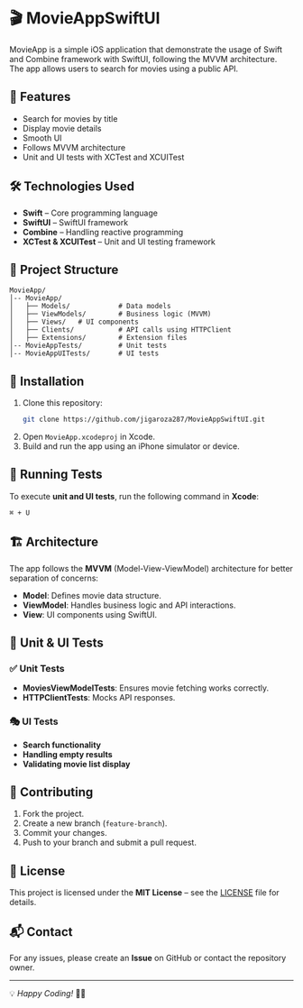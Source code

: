 # 🎬 MovieAppSwiftUI

MovieApp is a simple iOS application that demonstrate the usage of Swift and Combine framework with SwiftUI, following the MVVM architecture. The app allows users to search for movies using a public API.

## 🚀 Features

- Search for movies by title
- Display movie details
- Smooth UI
- Follows MVVM architecture
- Unit and UI tests with XCTest and XCUITest

## 🛠 Technologies Used

- **Swift** – Core programming language
- **SwiftUI** – SwiftUI framework
- **Combine** – Handling reactive programming
- **XCTest & XCUITest** – Unit and UI testing framework

## 📂 Project Structure

```plaintext
MovieApp/
│-- MovieApp/
│   ├── Models/            # Data models
│   ├── ViewModels/        # Business logic (MVVM)
│   ├── Views/   # UI components
│   ├── Clients/           # API calls using HTTPClient
│   ├── Extensions/        # Extension files
│-- MovieAppTests/         # Unit tests
│-- MovieAppUITests/       # UI tests
```

## 🔧 Installation

1. Clone this repository:
   ```bash
   git clone https://github.com/jigaroza287/MovieAppSwiftUI.git
   ```
2. Open `MovieApp.xcodeproj` in Xcode.
3. Build and run the app using an iPhone simulator or device.

## 🧪 Running Tests

To execute **unit and UI tests**, run the following command in **Xcode**:

```bash
⌘ + U
```

## 🏗 Architecture

The app follows the **MVVM** (Model-View-ViewModel) architecture for better separation of concerns:

- **Model**: Defines movie data structure.
- **ViewModel**: Handles business logic and API interactions.
- **View**: UI components using SwiftUI.

## 📜 Unit & UI Tests

### ✅ Unit Tests

- **MoviesViewModelTests**: Ensures movie fetching works correctly.
- **HTTPClientTests**: Mocks API responses.

### 🎭 UI Tests

- **Search functionality**
- **Handling empty results**
- **Validating movie list display**

## 🤝 Contributing

1. Fork the project.
2. Create a new branch (`feature-branch`).
3. Commit your changes.
4. Push to your branch and submit a pull request.

## 📄 License

This project is licensed under the **MIT License** – see the [LICENSE](LICENSE) file for details.

## 📬 Contact

For any issues, please create an **Issue** on GitHub or contact the repository owner.

---

💡 *Happy Coding!* 🎥🍿


